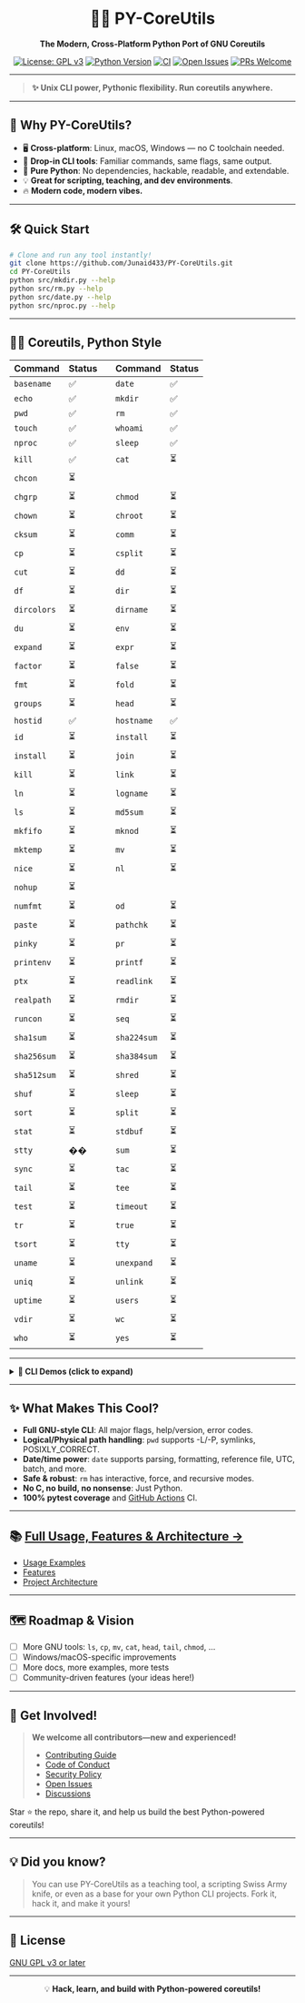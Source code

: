 <div align="center">

# 🐍✨ PY-CoreUtils

**The Modern, Cross-Platform Python Port of GNU Coreutils**

[![License: GPL v3](https://img.shields.io/badge/License-GPLv3-blue.svg)](https://www.gnu.org/licenses/gpl-3.0)
[![Python Version](https://img.shields.io/badge/python-3.6%2B-blue.svg)](https://www.python.org/)
[![CI](https://github.com/Junaid433/PY-CoreUtils/actions/workflows/python-tests.yml/badge.svg)](https://github.com/Junaid433/PY-CoreUtils/actions)
[![Open Issues](https://img.shields.io/github/issues/Junaid433/PY-CoreUtils?color=orange)](https://github.com/Junaid433/PY-CoreUtils/issues)
[![PRs Welcome](https://img.shields.io/badge/PRs-welcome-brightgreen.svg?style=flat-square)](CONTRIBUTING.md)

</div>

---

> **✨ Unix CLI power, Pythonic flexibility. Run coreutils anywhere.**

---

## 🌟 Why PY-CoreUtils?

- 🖥️ **Cross-platform**: Linux, macOS, Windows — no C toolchain needed.
- 🧩 **Drop-in CLI tools**: Familiar commands, same flags, same output.
- 🐍 **Pure Python**: No dependencies, hackable, readable, and extendable.
- 💡 **Great for scripting, teaching, and dev environments**.
- 🔥 **Modern code, modern vibes.**

---

## 🛠️ Quick Start

```bash
# Clone and run any tool instantly!
git clone https://github.com/Junaid433/PY-CoreUtils.git
cd PY-CoreUtils
python src/mkdir.py --help
python src/rm.py --help
python src/date.py --help
python src/nproc.py --help
```

---

## 🧑‍💻 Coreutils, Python Style

| Command      | Status |  | Command      | Status |
| ------------ | ------ |--| ------------ | ------ |
| `basename`   | ✅     |  | `date`       | ✅     |
| `echo`       | ✅     |  | `mkdir`      | ✅     |
| `pwd`        | ✅     |  | `rm`         | ✅     |
| `touch`      | ✅     |  | `whoami`     | ✅     |
| `nproc`      | ✅     |  | `sleep`      | ✅     |
| `kill`       | ✅     |  | `cat`        | ⏳     |
| `chcon`      | ⏳     |  |              |        |
| `chgrp`      | ⏳     |  | `chmod`      | ⏳     |
| `chown`      | ⏳     |  | `chroot`     | ⏳     |
| `cksum`      | ⏳     |  | `comm`       | ⏳     |
| `cp`         | ⏳     |  | `csplit`     | ⏳     |
| `cut`        | ⏳     |  | `dd`         | ⏳     |
| `df`         | ⏳     |  | `dir`        | ⏳     |
| `dircolors`  | ⏳     |  | `dirname`    | ⏳     |
| `du`         | ⏳     |  | `env`        | ⏳     |
| `expand`     | ⏳     |  | `expr`       | ⏳     |
| `factor`     | ⏳     |  | `false`      | ⏳     |
| `fmt`        | ⏳     |  | `fold`       | ⏳     |
| `groups`     | ⏳     |  | `head`       | ⏳     |
| `hostid`     | ✅     |  | `hostname`   | ✅     |
| `id`         | ⏳     |  | `install`    | ⏳     |
| `install`    | ⏳     |  | `join`       | ⏳     |
| `kill`       | ⏳     |  | `link`       | ⏳     |
| `ln`         | ⏳     |  | `logname`    | ⏳     |
| `ls`         | ⏳     |  | `md5sum`     | ⏳     |
| `mkfifo`     | ⏳     |  | `mknod`      | ⏳     |
| `mktemp`     | ⏳     |  | `mv`         | ⏳     |
| `nice`       | ⏳     |  | `nl`         | ⏳     |
| `nohup`      | ⏳     |  |              |        |
| `numfmt`     | ⏳     |  | `od`         | ⏳     |
| `paste`      | ⏳     |  | `pathchk`    | ⏳     |
| `pinky`      | ⏳     |  | `pr`         | ⏳     |
| `printenv`   | ⏳     |  | `printf`     | ⏳     |
| `ptx`        | ⏳     |  | `readlink`   | ⏳     |
| `realpath`   | ⏳     |  | `rmdir`      | ⏳     |
| `runcon`     | ⏳     |  | `seq`        | ⏳     |
| `sha1sum`    | ⏳     |  | `sha224sum`  | ⏳     |
| `sha256sum`  | ⏳     |  | `sha384sum`  | ⏳     |
| `sha512sum`  | ⏳     |  | `shred`      | ⏳     |
| `shuf`       | ⏳     |  | `sleep`      | ⏳     |
| `sort`       | ⏳     |  | `split`      | ⏳     |
| `stat`       | ⏳     |  | `stdbuf`     | ⏳     |
| `stty`       | ��     |  | `sum`        | ⏳     |
| `sync`       | ⏳     |  | `tac`        | ⏳     |
| `tail`       | ⏳     |  | `tee`        | ⏳     |
| `test`       | ⏳     |  | `timeout`    | ⏳     |
| `tr`         | ⏳     |  | `true`       | ⏳     |
| `tsort`      | ⏳     |  | `tty`        | ⏳     |
| `uname`      | ⏳     |  | `unexpand`   | ⏳     |
| `uniq`       | ⏳     |  | `unlink`     | ⏳     |
| `uptime`     | ⏳     |  | `users`      | ⏳     |
| `vdir`       | ⏳     |  | `wc`         | ⏳     |
| `who`        | ⏳     |  | `yes`        | ⏳     |

---

<details>
<summary><b>🌈 CLI Demos (click to expand)</b></summary>

```bash
$ python src/rm.py -rf build/
$ python src/date.py '+%Y-%m-%d %H:%M:%S'
$ python src/mkdir.py -p src/utils
$ python src/pwd.py
$ python src/basename.py /usr/bin/python3
$ python src/echo.py -e "Hello\nWorld!"
$ python src/nproc.py --all
$ python src/nproc.py --ignore=2
$ python src/sleep.py 2m
$ python src/kill.py -l
$ python src/kill.py -s HUP 5678
```
</details>

---

## ✨ What Makes This Cool?

- **Full GNU-style CLI**: All major flags, help/version, error codes.
- **Logical/Physical path handling**: `pwd` supports -L/-P, symlinks, POSIXLY_CORRECT.
- **Date/time power**: `date` supports parsing, formatting, reference file, UTC, batch, and more.
- **Safe & robust**: `rm` has interactive, force, and recursive modes.
- **No C, no build, no nonsense**: Just Python.
- **100% pytest coverage** and [GitHub Actions](https://github.com/Junaid433/PY-CoreUtils/actions) CI.

---

## 📚 [Full Usage, Features & Architecture →](docs/usage.md)

- [Usage Examples](docs/usage.md)
- [Features](docs/features.md)
- [Project Architecture](docs/architecture.md)

---

## 🗺️ Roadmap & Vision

- [ ] More GNU tools: `ls`, `cp`, `mv`, `cat`, `head`, `tail`, `chmod`, ...
- [ ] Windows/macOS-specific improvements
- [ ] More docs, more examples, more tests
- [ ] Community-driven features (your ideas here!)

---

## 💬 Get Involved!

> **We welcome all contributors—new and experienced!**
>
> - [Contributing Guide](CONTRIBUTING.md)
> - [Code of Conduct](CODE_OF_CONDUCT.md)
> - [Security Policy](SECURITY.md)
> - [Open Issues](https://github.com/Junaid433/PY-CoreUtils/issues)
> - [Discussions](https://github.com/Junaid433/PY-CoreUtils/discussions)

Star ⭐ the repo, share it, and help us build the best Python-powered coreutils!

---

## 💡 Did you know?

> You can use PY-CoreUtils as a teaching tool, a scripting Swiss Army knife, or even as a base for your own Python CLI projects. Fork it, hack it, and make it yours!

---

## 📄 License

[GNU GPL v3 or later](https://www.gnu.org/licenses/gpl-3.0.html)

---

<div align="center">

💡 <b>Hack, learn, and build with Python-powered coreutils!</b>

</div>
